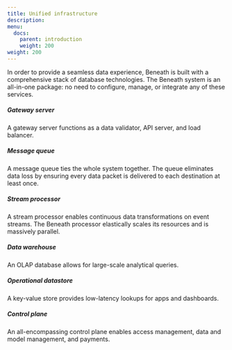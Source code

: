 ```yaml
---
title: Unified infrastructure
description:
menu:
  docs:
    parent: introduction
    weight: 200
weight: 200
---
```


In order to provide a seamless data experience, Beneath is built with a comprehensive stack of database technologies. The Beneath system is an all-in-one package: no need to configure, manage, or integrate any of these services.

##### Gateway server
A gateway server functions as a data validator, API server, and load balancer.

##### Message queue
A message queue ties the whole system together. The queue eliminates data loss by ensuring every data packet is delivered to each destination at least once.

##### Stream processor
A stream processor enables continuous data transformations on event streams. The Beneath processor elastically scales its resources and is massively parallel.

##### Data warehouse
An OLAP database allows for large-scale analytical queries.

##### Operational datastore
A key-value store provides low-latency lookups for apps and dashboards.

##### Control plane
An all-encompassing control plane enables access management, data and model management, and payments.

